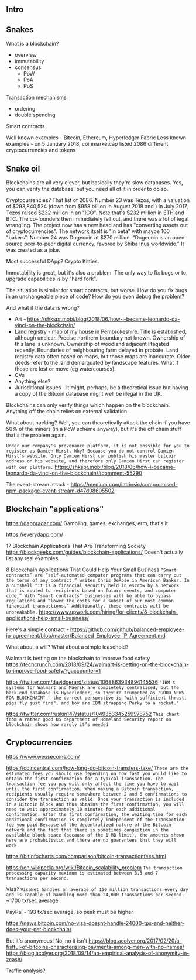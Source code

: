 ## Intro


## Snakes

What is a blockchain? 
* overview
* immutability
* consensus
  * PoW
  * PoA
  * PoS

Transaction mechanisms
* ordering
* double spending

Smart contracts

Well known examples - Bitcoin, Ethereum, Hyperledger Fabric
Less known examples - on 5 January 2018, coinmarketcap listed 2086 different cryptocurrencies and tokens

## Snake oil

Blockchains are all very clever, but basically they're slow databases. Yes, you can verify the database, but you need all of it in order to do so.

Cryptocurrencies? That list of 2086.  Number 23 was Tezos, with a valuation of $293,840,524 (down from $958 billion in August 2018 and ) In July 2017, Tezos raised $232 million in an "ICO". Note that's $232 million in ETH and BTC. The co-founders then immediately fell out, and there was a lot of legal wrangling.  The project now has a new head and has "converting assets out of cryptocurrencies".  The network itself is "in beta" with maybe 100 "bakers". 
Number 24 was Dogecoin at $270 million. "Dogecoin is an open source peer-to-peer digital currency, favored by Shiba Inus worldwide." It was created as a joke.

Most successful DApp?  Crypto Kitties.

Immutability is great, but it's also a problem. The only way to fix bugs or to upgrade capabilities is by "hard fork".

The situation is similar for smart contracts, but worse. How do you fix bugs in an unchangeable piece of code? How do you even debug the problem?

And what if the data is wrong?
* Art - https://shkspr.mobi/blog/2018/06/how-i-became-leonardo-da-vinci-on-the-blockchain/
* Land registry - map of my house in Pembrokeshire. Title is established, although unclear. Precise northern boundary not known. Ownership of this lane is unknown. Ownership of woodland adjacent litagated recently. Boundaries of neighbouring farm delayed in probate. Land registry data often based on maps, but those maps are inaccurate. Older deeds refer to the land demarquated by landscape features. What if those are lost or move (eg watercourses).  
* CVs
* Anything else?
* Jurisditional issues - it might, perhaps, be a theoretical issue but having a copy of the Bitcoin database might well be illegal in the UK. 

Blockchains can only verify things which happen on the blockchain. Anything off the chain relies on external validation.

What about hacking? Well, you can theoretically attack the chain if you have 50% of the miners (in a PoW scheme anyway), but it's the off chain stuff that's the problem again.  

```Under our company's provenance platform, it is not possible for you to register as Damien Hirst. Why? Because you do not control Damien Hirst's website. Only Damien Hirst can publish his master bitcoin address on his website, and therefore only Damien Hirst can register with our platform.```
https://shkspr.mobi/blog/2018/06/how-i-became-leonardo-da-vinci-on-the-blockchain/#comment-55290

The event-stream attack - https://medium.com/intrinsic/compromised-npm-package-event-stream-d47d08605502

## Blockchain "applications"

https://dappradar.com/
Gambling, games, exchanges, erm, that's it

https://everydapp.com/


17 Blockchain Applications That Are Transforming Society
https://blockgeeks.com/guides/blockchain-applications/
Doesn't actually list any real examples.

8 Blockchain Applications That Could Help Your Small Business
```“Smart contracts” are “self-automated computer programs that can carry out the terms of any contract,” writes Chris DeRose in American Banker. In a nutshell “it is a financial security held in escrow by a network that is routed to recipients based on future events, and computer code.” With “smart contracts” businesses will be able to bypass regulations and “lower the costs for a subset of our most common financial transactions.” Additionally, these contracts will be unbreakable.```
https://www.upwork.com/hiring/for-clients/8-blockchain-applications-help-small-business/

Here's a simple contract - https://github.com/github/balanced-employee-ip-agreement/blob/master/Balanced_Employee_IP_Agreement.md 

What about a will? What about a simple leasehold?

Walmart is betting on the blockchain to improve food safety
https://techcrunch.com/2018/09/24/walmart-is-betting-on-the-blockchain-to-improve-food-safety/?guccounter=1

https://twitter.com/davidgerard/status/1068863934894145536
```"IBM's systems for Walmart and Maersk are completely centralised, but the back-end database is Hyperledger, so they're trumpeted as "GOOD NEWS FOR BLOCKCHAIN" - the correct perspective is "with sufficient thrust, pigs fly just fine", and boy are IBM strapping Porky to a rocket."```

https://twitter.com/ruskin147/status/1049353345259978752
```This chart from a rather good US department of Homeland Security report on blockchain shows how rarely it’s needed```

## Cryptocurrencies

https://www.weusecoins.com/

https://coincentral.com/how-long-do-bitcoin-transfers-take/
```These are the estimated fees you should use depending on how fast you would like to obtain the first confirmation for a typical transaction. The transaction fee you pay will only affect the time you have to wait until the first confirmation. When making a Bitcoin transaction, recipients usually require somewhere between 2 and 6 confirmations to consider the transaction as valid. Once your transaction is included in a Bitcoin block and thus obtains the first confirmation, you will need to wait approximately 10 minutes for each additional confirmation. After the first confirmation, the waiting time for each additional confirmation is completely independent of the transaction fee you paid.Because of the decentralized nature of the Bitcoin network and the fact that there is sometimes congestion in the available block space (because of the 1 MB limit), the amounts shown here are probabilistic and there are no guarantees that they will work.```

https://bitinfocharts.com/comparison/bitcoin-transactionfees.html

https://en.wikipedia.org/wiki/Bitcoin_scalability_problem
```The transaction processing capacity maximum is estimated between 3.3 and 7 transactions per second.```

Visa?
```VisaNet handles an average of 150 million transactions every day and is capable of handling more than 24,000 transactions per second.```  ~1700 tx/sec average

PayPal - 193 tx/sec average, so peak must be higher

https://news.bitcoin.com/no-visa-doesnt-handle-24000-tps-and-neither-does-your-pet-blockchain/

But it's anonymous!
No, no it isn't
https://blog.acolyer.org/2017/02/20/a-fistful-of-bitcoins-characterizing-payments-among-men-with-no-names/
https://blog.acolyer.org/2018/09/14/an-empirical-analysis-of-anonymity-in-zcash/

Traffic analysis? 
